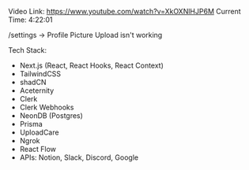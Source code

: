 Video Link: https://www.youtube.com/watch?v=XkOXNlHJP6M
Current Time: 4:22:01

/settings -> Profile Picture Upload isn't working

Tech Stack:
- Next.js (React, React Hooks, React Context)
- TailwindCSS
- shadCN
- Aceternity
- Clerk
- Clerk Webhooks
- NeonDB (Postgres)
- Prisma
- UploadCare
- Ngrok
- React Flow
- APIs: Notion, Slack, Discord, Google
